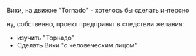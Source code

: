 Вики, на движке "Tornado" - хотелось бы сделать интерсно

ну, собственно, проект предпринят в следствии желания: 
- изучить "Торнадо" 
- Сделать Вики "с человеческим лицом"
